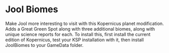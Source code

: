 # Jool Biomes
Make Jool more interesting to visit with this Kopernicus planet modification. Adds a Great Green Spot along with three additional biomes, along with unique science reports for each.
To install this, first install the current edition of Kopernicus, test your KSP installation with it, then install JoolBiomes to your GameData folder.

